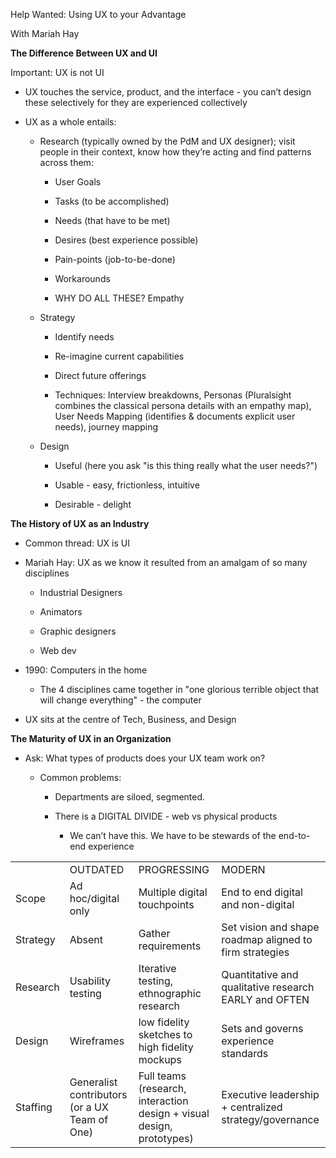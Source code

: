 Help Wanted: Using UX to your Advantage

With Mariah Hay

**The Difference Between UX and UI**

Important: UX is not UI

* UX touches the service, product, and the interface - you can’t design these selectively for they are experienced collectively

* UX as a whole entails: 

    * Research (typically owned by the PdM and UX designer); visit people in their context, know how they’re acting and find patterns across them:

        * User Goals

        * Tasks (to be accomplished)

        * Needs (that have to be met)

        * Desires (best experience possible)

        * Pain-points (job-to-be-done)

        * Workarounds 

        * WHY DO ALL THESE? Empathy

    * Strategy

        * Identify needs

        * Re-imagine current capabilities

        * Direct future offerings

        * Techniques: Interview breakdowns, Personas (Pluralsight combines the classical persona details with an empathy map), User Needs Mapping (identifies & documents explicit user needs), journey mapping

    * Design

        * Useful (here you ask "is this thing really what the user needs?")

        * Usable - easy, frictionless, intuitive

        * Desirable - delight

**The History of UX as an Industry**

* Common thread: UX is UI

* Mariah Hay: UX as we know it resulted from an amalgam of so many disciplines

    * Industrial Designers

    * Animators

    * Graphic designers

    * Web dev

* 1990: Computers in the home

    * The 4 disciplines came together in "one glorious terrible object that will change everything" - the computer

* UX sits at the centre of Tech, Business, and Design

**The Maturity of UX in an Organization**

* Ask: What types of products does your UX team work on?

    * Common problems:

        * Departments are siloed, segmented.

        * There is a DIGITAL DIVIDE - web vs physical products

            * We can’t have this. We have to be stewards of the end-to-end experience

<table>
  <tr>
    <td></td>
    <td>OUTDATED</td>
    <td>PROGRESSING</td>
    <td>MODERN</td>
  </tr>
  <tr>
    <td>Scope</td>
    <td>Ad hoc/digital only</td>
    <td>Multiple digital touchpoints</td>
    <td>End to end digital and non-digital</td>
  </tr>
  <tr>
    <td>Strategy</td>
    <td>Absent</td>
    <td>Gather requirements</td>
    <td>Set vision and shape roadmap aligned to firm strategies</td>
  </tr>
  <tr>
    <td>Research</td>
    <td>Usability testing</td>
    <td>Iterative testing, ethnographic research</td>
    <td>Quantitative and qualitative research EARLY and OFTEN</td>
  </tr>
  <tr>
    <td>Design</td>
    <td>Wireframes</td>
    <td>low fidelity sketches to high fidelity mockups</td>
    <td>Sets and governs experience standards</td>
  </tr>
  <tr>
    <td>Staffing</td>
    <td>Generalist contributors (or a UX Team of One)</td>
    <td>Full teams (research, interaction design + visual design, prototypes)</td>
    <td>Executive leadership + centralized strategy/governance
</td>
  </tr>
</table>


